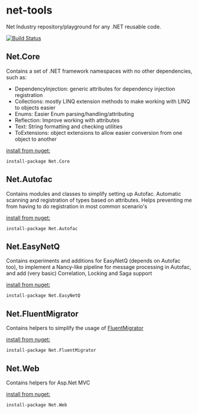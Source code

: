 net-tools
=========

Net Industry repository/playground for any .NET reusable code.


[![Build Status](https://travis-ci.org/zidad/net-tools.png?branch=master)](https://travis-ci.org/zidad/net-tools)

Net.Core 
-
Contains a set of .NET framework namespaces with no other dependencies, such as:

- DependencyInjection: generic attributes for dependency injection registration
- Collections: mostly LINQ extension methods to make working with LINQ to objects easier
- Enums: Easier Enum parsing/handling/attributing
- Reflection: Improve working with attributes
- Text: String formatting and checking utilities
- ToExtensions: object extensions to allow easier conversion from one object to another

[install from nuget:](http://nuget.org/packages/Net.Core)

    install-package Net.Core

Net.Autofac 
-
Contains modules and classes to simplify setting up Autofac. Automatic scanning and registration of types based on attributes. Helps preventing me from having to do registration in most common scenario's 

[install from nuget:](http://nuget.org/packages/Net.Autofac)

    install-package Net.Autofac

Net.EasyNetQ 
-
Contains experiments and additions for EasyNetQ (depends on Autofac too), to implement a Nancy-like pipeline for message processing in Autofac, and add (very basic) Correlation, Locking and Saga support

[install from nuget:](http://nuget.org/packages/Net.EasyNetQ)

    install-package Net.EasyNetQ
Net.FluentMigrator 
-
Contains helpers to simplify the usage of [FluentMigrator](https://github.com/schambers/fluentmigrator "FluentMigrator")

[install from nuget:](http://nuget.org/packages/Net.FluentMigrator)
    
	install-package Net.FluentMigrator

Net.Web 
-
Contains helpers for Asp.Net MVC

[install from nuget:](http://nuget.org/packages/Net.Web)

    install-package Net.Web
